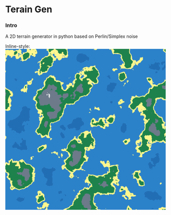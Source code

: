 # Terain Gen

### Intro
A 2D terrain generator in python based on Perlin/Simplex noise

Inline-style: 
![alt text](example.png "Example output")
